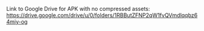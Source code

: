 Link to Google Drive for APK with no compressed assets:
https://drive.google.com/drive/u/0/folders/1RBButZFNP2qW1fvQVmdlqqbz64miy-og
